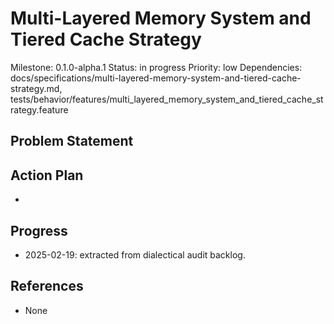 # Multi-Layered Memory System and Tiered Cache Strategy
Milestone: 0.1.0-alpha.1
Status: in progress
Priority: low
Dependencies: docs/specifications/multi-layered-memory-system-and-tiered-cache-strategy.md, tests/behavior/features/multi_layered_memory_system_and_tiered_cache_strategy.feature

## Problem Statement
<description>


## Action Plan
- <tasks>

## Progress
- 2025-02-19: extracted from dialectical audit backlog.

## References
- None
